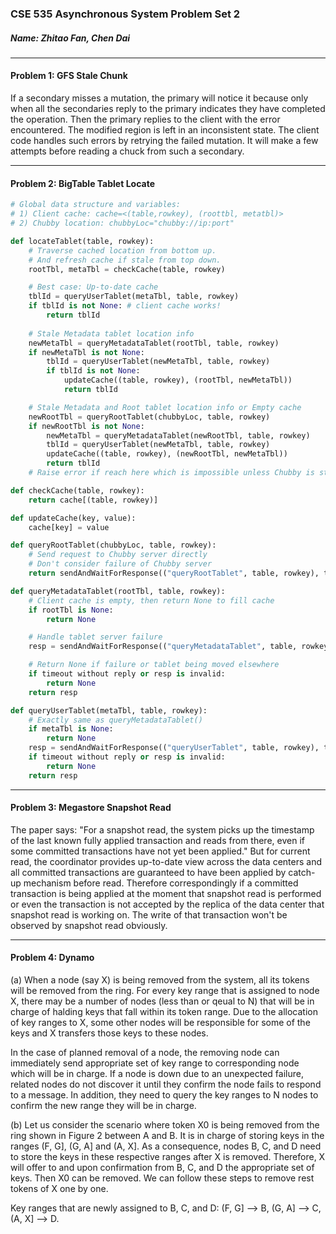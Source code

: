
### CSE 535 Asynchronous System Problem Set 2
##### Name: Zhitao Fan, Chen Dai

------------------------------
#### Problem 1: GFS Stale Chunk

If a secondary misses a mutation, the primary will notice it because only when all the secondaries reply to the primary indicates they have completed the operation. Then the primary replies to the client with the error encountered. The modified region is left in an inconsistent state. The client code handles such errors by retrying the failed mutation. It will make a few attempts before reading a chuck from such a secondary.

--------------------------------------
#### Problem 2: BigTable Tablet Locate

```py
# Global data structure and variables:
# 1) Client cache: cache=<(table,rowkey), (roottbl, metatbl)>
# 2) Chubby location: chubbyLoc="chubby://ip:port"

def locateTablet(table, rowkey):
    # Traverse cached location from bottom up.
    # And refresh cache if stale from top down.
    rootTbl, metaTbl = checkCache(table, rowkey)

    # Best case: Up-to-date cache
    tblId = queryUserTablet(metaTbl, table, rowkey)
    if tblId is not None: # client cache works!
        return tblId
    
    # Stale Metadata tablet location info
    newMetaTbl = queryMetadataTablet(rootTbl, table, rowkey)
    if newMetaTbl is not None:
        tblId = queryUserTablet(newMetaTbl, table, rowkey)
        if tblId is not None:
            updateCache((table, rowkey), (rootTbl, newMetaTbl))
            return tblId

    # Stale Metadata and Root tablet location info or Empty cache
    newRootTbl = queryRootTablet(chubbyLoc, table, rowkey)
    if newRootTbl is not None:
        newMetaTbl = queryMetadataTablet(newRootTbl, table, rowkey)
        tblId = queryUserTablet(newMetaTbl, table, rowkey)
        updateCache((table, rowkey), (newRootTbl, newMetaTbl))
        return tblId
    # Raise error if reach here which is impossible unless Chubby is stale

def checkCache(table, rowkey):
    return cache[(table, rowkey)]

def updateCache(key, value):
    cache[key] = value

def queryRootTablet(chubbyLoc, table, rowkey):
    # Send request to Chubby server directly
    # Don't consider failure of Chubby server
    return sendAndWaitForResponse(("queryRootTablet", table, rowkey), to=chubbyLoc)

def queryMetadataTablet(rootTbl, table, rowkey):
    # Client cache is empty, then return None to fill cache
    if rootTbl is None:
        return None

    # Handle tablet server failure
    resp = sendAndWaitForResponse(("queryMetadataTablet", table, rowkey), to=rootTbl)

    # Return None if failure or tablet being moved elsewhere
    if timeout without reply or resp is invalid:
        return None
    return resp

def queryUserTablet(metaTbl, table, rowkey):
    # Exactly same as queryMetadataTablet()
    if metaTbl is None:
        return None
    resp = sendAndWaitForResponse(("queryUserTablet", table, rowkey), to=metaTbl)
    if timeout without reply or resp is invalid:
        return None
    return resp
```

---------------------------------------
#### Problem 3: Megastore Snapshot Read

The paper says: "For a snapshot read, the system picks up the timestamp of the last known fully applied transaction and reads from there, even if some committed transactions have not yet been applied." But for current read, the coordinator provides up-to-date view across the data centers and all committed transactions are guaranteed to have been applied by catch-up mechanism before read. Therefore correspondingly if a committed transaction is being applied at the moment that snapshot read is performed or even the transaction is not accepted by the replica of the data center that snapshot read is working on. The write of that transaction won't be observed by snapshot read obviously. 

----------------------
#### Problem 4: Dynamo

(a) When a node (say X) is being removed from the system, all its tokens will be removed from the ring. For every key range that is assigned to node X, there may be a number of nodes (less than or qeual to N) that will be in charge of halding keys that fall within its token range. Due to the allocation of key ranges to X, some other nodes will be responsible for some of the keys and X transfers those keys to these nodes.

In the case of planned removal of a node, the removing node can immediately send appropriate set of key range to corresponding node which will be in charge. If a node is down due to an unexpected failure, related nodes do not discover it until they confirm the node fails to respond to a message. In addition, they need to query the key ranges to N nodes to confirm the new range they will be in charge.

(b) Let us consider the scenario where token X0 is being removed from the ring shown in Figure 2 between A and B. It is in charge of storing keys in the ranges (F, G], (G, A] and (A, X]. As a consequence, nodes B, C, and D need to store the keys in these respective ranges after X is removed. Therefore, X will offer to and upon confirmation from B, C, and D the appropriate set of keys. Then X0 can be removed. We can follow these steps to remove rest tokens of X one by one.

Key ranges that are newly assigned to B, C, and D:
(F, G] --> B,
(G, A] --> C,
(A, X] --> D.
